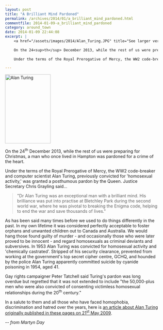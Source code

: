```yaml
---
layout: post
title: "A Brilliant Mind Pardoned"
permalink: /archives/2014/01/a_brilliant_mind_pardoned.html
commentfile: 2014-01-09-a_brilliant_mind_pardoned
category: around_town
date: 2014-01-09 22:44:08
excerpt: |
    <a href="/assets/images/2014/Alan_Turing.JPG" title="See larger version of - Alan Turing"><img src="/assets/images/2014/Alan_Turing_thumb.JPG" width="150" height="228" alt="Alan Turing" class="photo right" /></a>
    
    On the 24<sup>th</sup> December 2013, while the rest of us were preparing for Christmas, a man who once lived in Hampton was pardoned for a crime of the heart.
    
    Under the terms of the Royal Prerogative of Mercy, the WW2 code-breaker and computer scientist  Alan Turing, previously convicted for 'homosexual activity,' was granted a posthumous pardon by the Queen.

---
```


<a href="/assets/images/2014/Alan_Turing.JPG" title="See larger version of - Alan Turing"><img src="/assets/images/2014/Alan_Turing_thumb.JPG" width="150" height="228" alt="Alan Turing" class="photo right" /></a>

On the 24<sup>th</sup> December 2013, while the rest of us were preparing for Christmas, a man who once lived in Hampton was pardoned for a crime of the heart.

Under the terms of the Royal Prerogative of Mercy, the WW2 code-breaker and computer scientist Alan Turing, previously convicted for 'homosexual activity,' was granted a posthumous pardon by the Queen. Justice Secretary Chris Grayling said...

> "Dr Alan Turing was an exceptional man with a brilliant mind. His brilliance was put into practise at Bletchley Park during the second world war, where he was pivotal to breaking the Enigma code, helping to end the war and save thousands of lives."

As has been said many times before we used to do things differently in the past. In my own lifetime it was considered perfectly acceptable to foster orphans and unwanted children out to Canada and Australia. We would hang those found guilty of murder - and occasionally those who were later proved to be innocent - and regard homosexuals as criminal deviants and subversives. In 1953 Alan Turing was convicted for homosexual activity and 'chemically castrated'. Stripped of his security clearance, prevented from working at the government's top secret cipher centre, GCHQ, and hounded by the police Alan Turing apparently committed suicide by cyanide poisoning in 1954, aged 41.

Gay rights campaigner Peter Tatchell said Turing's pardon was long overdue but regretted that it was not extended to include "the 50,000-plus men who were also convicted of consenting victimless homosexual relationships during the 20<sup>th</sup> century."

In a salute to them and all those who have faced homophobia, discrimination and hatred over the years, here is [an article about Alan Turing originally published in these pages on 21<sup>st</sup> May 2009](https://stmargarets.london/archives/2009/05/turings_poisoned_apple.html).

<cite>-- from Martyn Day</cite>
